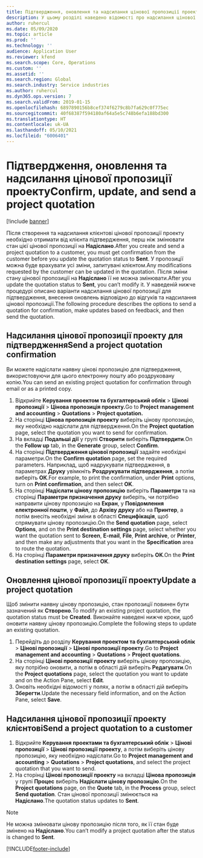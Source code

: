 ```yaml
---
title: Підтвердження, оновлення та надсилання цінової пропозиції проекту
description: У цьому розділі наведено відомості про надсилання цінової пропозиції клієнту для підтвердження, її змінення на основі зворотного зв'язку та подальше повторне надсилання цінової пропозиції.
author: ruhercul
ms.date: 05/09/2020
ms.topic: article
ms.prod: ''
ms.technology: ''
audience: Application User
ms.reviewer: kfend
ms.search.scope: Core, Operations
ms.custom: ''
ms.assetid: ''
ms.search.region: Global
ms.search.industry: Service industries
ms.author: ruhercul
ms.dyn365.ops.version: 7
ms.search.validFrom: 2019-01-15
ms.openlocfilehash: 6897890156b8cef374f6279c8b7fa629c0f775ec
ms.sourcegitcommit: 40f68387f594180af64a5e5c748b6efa188bd300
ms.translationtype: HT
ms.contentlocale: uk-UA
ms.lasthandoff: 05/10/2021
ms.locfileid: "6006401"
---
```

# <a name="confirm-update-and-send-a-project-quotation"></a><span data-ttu-id="c03d2-103">Підтвердження, оновлення та надсилання цінової пропозиції проекту</span><span class="sxs-lookup"><span data-stu-id="c03d2-103">Confirm, update, and send a project quotation</span></span>

[!include [banner](../includes/banner.md)]

<span data-ttu-id="c03d2-104">Після створення та надсилання клієнтові цінової пропозиції проекту необхідно отримати від клієнта підтвердження, перш ніж змінювати стан цієї цінової пропозиції на **Надіслано**.</span><span class="sxs-lookup"><span data-stu-id="c03d2-104">After you create and send a project quotation to a customer, you must get confirmation from the customer before you update the quotation status to **Sent**.</span></span> <span data-ttu-id="c03d2-105">У пропозиції можна буде врахувати усі зміни, запитувані клієнтом.</span><span class="sxs-lookup"><span data-stu-id="c03d2-105">Any modifications requested by the customer can be updated in the quotation.</span></span> <span data-ttu-id="c03d2-106">Після зміни стану цінової пропозиції на **Надіслано** її не можна змінювати.</span><span class="sxs-lookup"><span data-stu-id="c03d2-106">After you update the quotation status to **Sent**, you can’t modify it.</span></span> <span data-ttu-id="c03d2-107">У наведеній нижче процедурі описано варіанти надсилання цінової пропозиції для підтвердження, внесення оновлень відповідно до відгуків та надсилання цінової пропозиції.</span><span class="sxs-lookup"><span data-stu-id="c03d2-107">The following procedure describes the options to send a quotation for confirmation, make updates based on feedback, and then send the quotation.</span></span>

## <a name="send-a-project-quotation-confirmation"></a><span data-ttu-id="c03d2-108">Надсилання цінової пропозиції проекту для підтвердження</span><span class="sxs-lookup"><span data-stu-id="c03d2-108">Send a project quotation confirmation</span></span>  

<span data-ttu-id="c03d2-109">Ви можете надіслати наявну цінові пропозицію для підтвердження, використовуючи для цього електронну пошту або роздруковану копію.</span><span class="sxs-lookup"><span data-stu-id="c03d2-109">You can send an existing project quotation for confirmation through email or as a printed copy.</span></span> 

1. <span data-ttu-id="c03d2-110">Відкрийте **Керування проектом та бухгалтерський облік** > **Цінові пропозиції** > **Цінова пропозиція проекту.**</span><span class="sxs-lookup"><span data-stu-id="c03d2-110">Go to **Project management and accounting** > **Quotations** > **Project quotation.**</span></span> 
2. <span data-ttu-id="c03d2-111">На сторінці **Цінова пропозиція проекту** виберіть цінову пропозицію, яку необхідно надіслати для підтвердження.</span><span class="sxs-lookup"><span data-stu-id="c03d2-111">On the **Project quotation** page, select the quotation you want to send for confirmation.</span></span> 
3. <span data-ttu-id="c03d2-112">На вкладці **Подальші дії** у групі **Створити** виберіть **Підтвердити**.</span><span class="sxs-lookup"><span data-stu-id="c03d2-112">On the **Follow up** tab, in the **Generate** group, select **Confirm**.</span></span> 
4. <span data-ttu-id="c03d2-113">На сторінці **Підтвердження цінової пропозиції** задайте необхідні параметри.</span><span class="sxs-lookup"><span data-stu-id="c03d2-113">On the **Confirm quotation** page, set the required parameters.</span></span> <span data-ttu-id="c03d2-114">Наприклад, щоб надрукувати підтвердження, в параметрах **Друку** увімкніть **Роздрукувати підтвердження**, а потім виберіть **ОК**.</span><span class="sxs-lookup"><span data-stu-id="c03d2-114">For example, to print the confirmation, under **Print** options, turn on **Print confirmation**, and then select **OK**.</span></span>
5. <span data-ttu-id="c03d2-115">На сторінці **Надіслати цінову пропозицію** виберіть **Параметри** та на сторінці **Параметри призначення друку** виберіть, чи потрібно направити цінову пропозицію на **Екран**, у **Повідомлення електронної пошти**, у **Файл**, до **Архіву друку** або на **Принтер**, а потім внесіть необхідні зміни в області **Специфікація**, щоб спрямувати цінову пропозицію.</span><span class="sxs-lookup"><span data-stu-id="c03d2-115">On the **Send quotation** page, select **Options**, and on the **Print destination settings** page, select whether you want the quotation sent to **Screen**, **E-mail**, **File**, **Print archive**, or **Printer**, and then make any adjustments that you want in the **Specification** area to route the quotation.</span></span>
6. <span data-ttu-id="c03d2-116">На сторінці **Параметри призначення друку** виберіть **OK**.</span><span class="sxs-lookup"><span data-stu-id="c03d2-116">On the **Print destination settings** page, select **OK**.</span></span>  

## <a name="update-a-project-quotation"></a><span data-ttu-id="c03d2-117">Оновлення цінової пропозиції проекту</span><span class="sxs-lookup"><span data-stu-id="c03d2-117">Update a project quotation</span></span>

<span data-ttu-id="c03d2-118">Щоб змінити наявну цінову пропозицію, стан пропозиції повинен бути зазначений як **Створено**.</span><span class="sxs-lookup"><span data-stu-id="c03d2-118">To modify an existing project quotation, the quotation status must be **Created**.</span></span> <span data-ttu-id="c03d2-119">Виконайте наведені нижче кроки, щоб оновити наявну цінову пропозицію.</span><span class="sxs-lookup"><span data-stu-id="c03d2-119">Complete the following steps to update an existing quotation.</span></span> 

1. <span data-ttu-id="c03d2-120">Перейдіть до розділу **Керування проектом та бухгалтерський облік** > **Цінові пропозиції** > **Цінові пропозиції проекту**.</span><span class="sxs-lookup"><span data-stu-id="c03d2-120">Go to **Project management and accounting** > **Quotations** > **Project quotations**.</span></span>
2. <span data-ttu-id="c03d2-121">На сторінці **Цінові пропозиції проекту** виберіть цінову пропозицію, яку потрібно оновити, а потім в області дій виберіть **Редагувати**.</span><span class="sxs-lookup"><span data-stu-id="c03d2-121">On the **Project quotations** page, select the quotation you want to update and on the Action Pane, select **Edit**.</span></span>
3. <span data-ttu-id="c03d2-122">Оновіть необхідні відомості у полях, а потім в області дій виберіть **Зберегти**.</span><span class="sxs-lookup"><span data-stu-id="c03d2-122">Update the necessary field information, and on the Action Pane, select **Save**.</span></span>  

## <a name="send-a-project-quotation-to-a-customer"></a><span data-ttu-id="c03d2-123">Надсилання цінової пропозиції проекту клієнтові</span><span class="sxs-lookup"><span data-stu-id="c03d2-123">Send a project quotation to a customer</span></span> 

1. <span data-ttu-id="c03d2-124">Відкрийте **Керування проектами та бухгалтерський облік** > **Цінові пропозиції** > **Цінові пропозиції проекту**, а потім виберіть цінову пропозицію, яку необхідно надіслати.</span><span class="sxs-lookup"><span data-stu-id="c03d2-124">Go to **Project management and accounting** > **Quotations** > **Project quotations**, and select the project quotation that you want to send.</span></span>
2. <span data-ttu-id="c03d2-125">На сторінці **Цінові пропозиції проекту** на вкладці **Цінова пропозиція** у групі **Процес** виберіть **Надіслати цінову пропозицію**.</span><span class="sxs-lookup"><span data-stu-id="c03d2-125">On the **Project quotations** page, on the **Quote** tab, in the **Process** group, select **Send quotation**.</span></span> <span data-ttu-id="c03d2-126">Стан цінової пропозиції змінюється на **Надіслано**.</span><span class="sxs-lookup"><span data-stu-id="c03d2-126">The quotation status updates to **Sent**.</span></span>

> [!NOTE]
> <span data-ttu-id="c03d2-127">Не можна змінювати цінову пропозицію після того, як її стан буде змінено на **Надіслано**.</span><span class="sxs-lookup"><span data-stu-id="c03d2-127">You can’t modify a project quotation after the status is changed to **Sent**.</span></span>


[!INCLUDE[footer-include](../includes/footer-banner.md)]